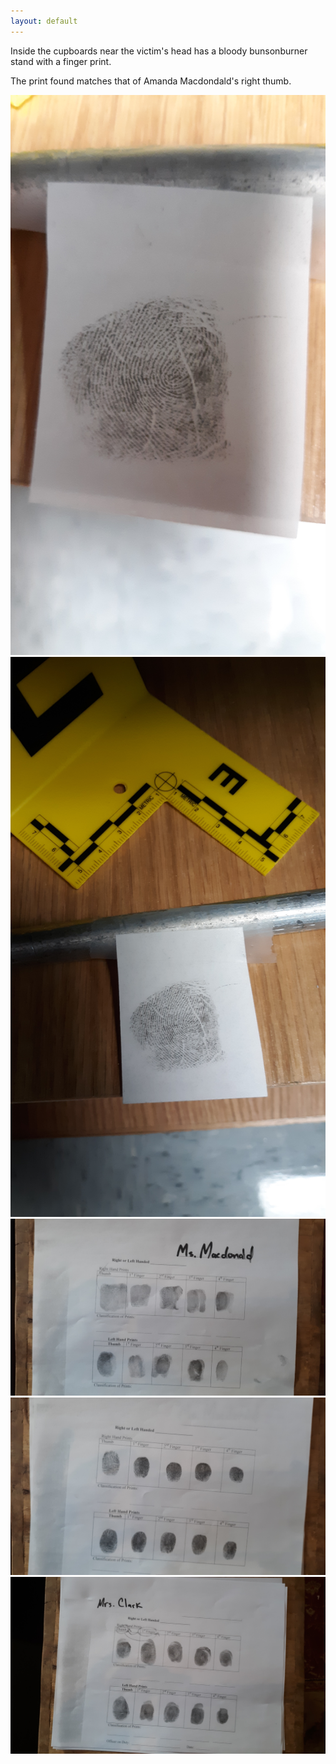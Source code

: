 ```yaml
---
layout: default
---
```


Inside the cupboards near the victim's head has a bloody bunsonburner stand with a finger print.

The print found matches that of Amanda Macdondald's right thumb.

![1](/assets/photos/finger_print_1.png)
![2](/assets/photos/finger_print_2.png)
![3](/assets/photos/finger_print_3.png)
![4](/assets/photos/finger_print_4.png)
![5](/assets/photos/finger_print_5.png)